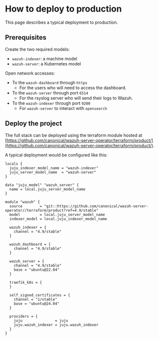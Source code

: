 # How to deploy to production

This page describes a typical deployment to production.

## Prerequisites

Create the two required models:
- `wazuh-indexer`: a machine model
- `wazuh-server`: a Kubernetes model

Open network accesses:
- To the `wazuh-dashboard` through `https`
  - For the users who will need to access the dashboard.
- To the `wazuh-server` through port `6514`
  - For the rsyslog server who will send their logs to Wazuh.
- To the `wazuh-indexer` through port `9200`
  - For `wazuh-server` to interact with `opensearch`

## Deploy the project

The full stack can be deployed using the terraform module hosted at [https://github.com/canonical/wazuh-server-operator/terraform/product/](https://github.com/canonical/wazuh-server-operator/terraform/product/).

A typical deployment would be configured like this:
```
locals {
  juju_indexer_model_name = "wazuh-indexer"
  juju_server_model_name  = "wazuh-server"
}

data "juju_model" "wazuh_server" {
  name = local.juju_server_model_name
}

module "wazuh" {
  source        = "git::https://github.com/canonical/wazuh-server-operator//terraform/product?ref=4.9/stable"
  model         = local.juju_server_model_name
  indexer_model = local.juju_indexer_model_name

  wazuh_indexer = {
    channel = "4.9/stable"
  }

  wazuh_dashboard = {
    channel = "4.9/stable"
  }

  wazuh_server = {
    channel = "4.9/stable"
    base = "ubuntu@22.04"
  }

  traefik_k8s = {
  }

  self_signed_certificates = {
    channel = "1/stable"
    base = "ubuntu@24.04"
  }

  providers = {
    juju               = juju
    juju.wazuh_indexer = juju.wazuh_indexer
  }
}
```
